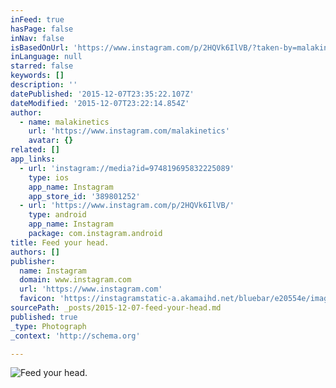 ```yaml
---
inFeed: true
hasPage: false
inNav: false
isBasedOnUrl: 'https://www.instagram.com/p/2HQVk6IlVB/?taken-by=malakinetics'
inLanguage: null
starred: false
keywords: []
description: ''
datePublished: '2015-12-07T23:35:22.107Z'
dateModified: '2015-12-07T23:22:14.854Z'
author:
  - name: malakinetics
    url: 'https://www.instagram.com/malakinetics'
    avatar: {}
related: []
app_links:
  - url: 'instagram://media?id=974819695832225089'
    type: ios
    app_name: Instagram
    app_store_id: '389801252'
  - url: 'https://www.instagram.com/p/2HQVk6IlVB/'
    type: android
    app_name: Instagram
    package: com.instagram.android
title: Feed your head.
authors: []
publisher:
  name: Instagram
  domain: www.instagram.com
  url: 'https://www.instagram.com'
  favicon: 'https://instagramstatic-a.akamaihd.net/bluebar/e20554e/images/ico/favicon.ico'
sourcePath: _posts/2015-12-07-feed-your-head.md
published: true
_type: Photograph
_context: 'http://schema.org'

---
```

![Feed your head.](https://s3-us-west-2.amazonaws.com/the-grid-img/p/72972cdb4d5f23e91525ae454adeec024d8ce01e.jpg)